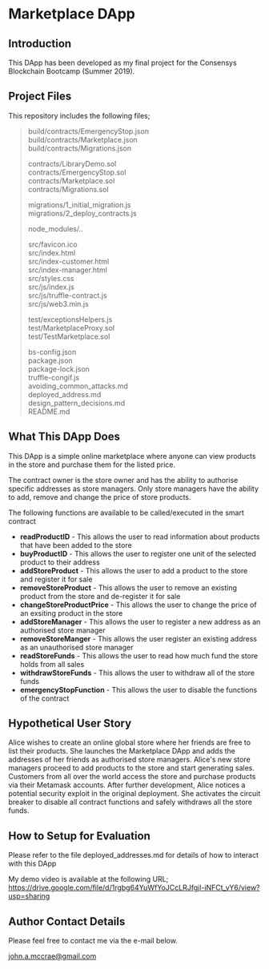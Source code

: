 # Marketplace DApp 


## Introduction

This DApp has been developed as my final project for the Consensys Blockchain Bootcamp (Summer 2019).

## Project Files

This repository includes the following files;

> build/contracts/EmergencyStop.json  
> build/contracts/Marketplace.json  
> build/contracts/Migrations.json  
> 
> contracts/LibraryDemo.sol  
> contracts/EmergencyStop.sol  
> contracts/Marketplace.sol  
> contracts/Migrations.sol  
> 
> migrations/1_initial_migration.js  
> migrations/2_deploy_contracts.js  
> 
> node_modules/..  
> 
> src/favicon.ico  
> src/index.html  
> src/index-customer.html  
> src/index-manager.html  
> src/styles.css  
> src/js/index.js  
> src/js/truffle-contract.js  
> src/js/web3.min.js  
> 
> test/exceptionsHelpers.js  
> test/MarketplaceProxy.sol  
> test/TestMarketplace.sol  
> 
> bs-config.json  
> package.json  
> package-lock.json  
> truffle-congif.js  
> avoiding_common_attacks.md  
> deployed_address.md  
> design_pattern_decisions.md  
> README.md  

## What This DApp Does

This DApp is a simple online marketplace where anyone can view products in the store and purchase them for the listed price.

The contract owner is the store owner and has the ability to authorise specific addresses as store managers.
Only store managers have the ability to add, remove and change the price of store products.

The following functions are available to be called/executed in the smart contract

* **readProductID** - This allows the user to read information about products that have been added to the store
* **buyProductID** - This allows the user to register one unit of the selected product to their address
* **addStoreProduct** - This allows the user to add a product to the store and register it for sale
* **removeStoreProduct** - This allows the user to remove an existing product from the store and de-register it for sale
* **changeStoreProductPrice** - This allows the user to change the price of an exsiting product in the store
* **addStoreManager** - This allows the user to register a new address as an authorised store manager
* **removeStoreManger** - This allows the user register an existing address as an unauthorised store manager
* **readStoreFunds** - This allows the user to read how much fund the store holds from all sales
* **withdrawStoreFunds** - This allows the user to withdraw all of the store funds
* **emergencyStopFunction** - This allows the user to disable the functions of the contract

## Hypothetical User Story 

Alice wishes to create an online global store where her friends are free to list their products. She launches the Marketplace DApp and adds the addresses of her friends as authorised store managers. Alice's new store managers proceed to add products to the store and start generating sales. Customers from all over the world access the store and purchase products via their Metamask accounts. After further development, Alice notices a potential security exploit in the original deployment. She activates the circuit breaker to disable all contract functions and safely withdraws all the store funds.

## How to Setup for Evaluation
Please refer to the file deployed_addresses.md for details of how to interact with this DApp

My demo video is available at the following URL;
https://drive.google.com/file/d/1rgbg64YuWfYoJCcLRJfgjl-iNFCt_vY6/view?usp=sharing

## Author Contact Details

Please feel free to contact me via the e-mail below.

<john.a.mccrae@gmail.com>

